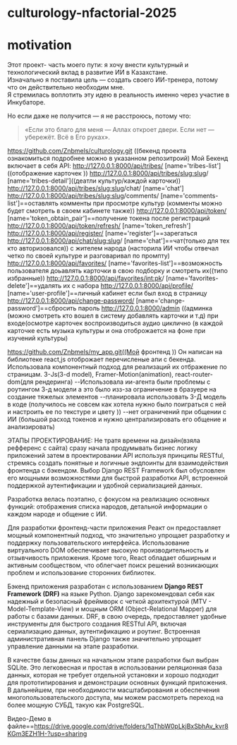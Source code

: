 # culturology-nfactorial-2025
# motivation

Этот проект- часть моего пути: я хочу внести культурный и технологический вклад в развитие ИИ в Казахстане.  
Изначально я поставила цель — создать своего ИИ-тренера, потому что он действительно необходим мне.  
Я стремилась воплотить эту идею в реальность именно через участие в Инкубаторе.

Но если даже не получится — я не расстроюсь, потому что:
> «Если это благо для меня — Аллах откроет двери. Если нет — убережёт. Всё в Его руках».


https://github.com/Znbmels/culturology.git ((бекенд проекта ознакомиться подробнее можно в указанном репозитроий)
Мой Бекенд включает в себя API:
http://127.0.0.1:8000/api/tribes/ [name='tribes-list']((отображение карточек ))
http://127.0.0.1:8000/api/tribes/<slug:slug>/ [name='tribes-detail']((деатли культур/каждой карточки))
http://127.0.0.1:8000/api/tribes/<slug:slug>/chat/ [name='chat'] 
http://127.0.0.1:8000/api/tribes/<slug:slug>/comments/ [name='comments-list']==оставлять комменты при просмотре культур (комменты можно будет смотреть в своем кабинете также))
http://127.0.0.1:8000/api/token/ [name='token_obtain_pair']==получение токена после регистраций
http://127.0.0.1:8000/api/token/refresh/ [name='token_refresh']
http://127.0.0.1:8000/api/register/ [name='register']==зарегаться
http://127.0.0.1:8000/api/chat/<slug:slug>/ [name='chat']==чат(только для тех кто авторизовался)) с жителем народа (насторила ИИ чтобы отвечал четко по своей культуре и разговаривал по промпту)
http://127.0.0.1:8000/api/favorites/ [name='favorites-list']==возможность пользователя доьавлять карточки в свою подборку и смотреть их((типо избранные))
http://127.0.0.1:8000/api/favorites/<int:pk>/ [name='favorites-delete']==удалять их с набора
http://127.0.0.1:8000/api/profile/ [name='user-profile']==личный кабинет если был вход в страницу
http://127.0.0.1:8000/api/change-password/ [name='change-password']==сбросить пароль
http://127.0.0.1:8000/admin ((админка (можно смотреть кто вошел в систему добавлять карточки и т.д)
при входе(осмотре карточек воспроизводиться аудио циклично (в каждой карточке есть музыка культуры и она отоброжается на фоне при изучений культуры)

https://github.com/Znbmels/my_app.git((Мой фронтенд ))
Он написан на библиотеке react,js отоброжает перечисленые апи с бекенда. Использовала компонентный подход для реализаций их отбражение по страницам.
3-Js(3-d model), Framer-Motion(animation), react-router-dom(для рендеринга)
--Использовала ии-агента были проблемы с роутингом 3-д модели а это было изз-за ограничение в бразуере на создание тяжелых элементов
--планировала использовать 3-Д модель в коде (получилось не совсем как хотела нужно было поиграться с ней и настроить ее по  текстуре и цвету ))
--нет ограничений при общении с ИИ (большой расход токенов и нужно централизировать его общение и анализировать)

ЭТАПЫ ПРОЕКТИРОВАНИЕ:
Не тратя времени на дизайн(взяла рефференс с сайта) сразу начала продумывать бизнес логику приложений затем в проектировании API используя принципы RESTful, стремясь создать понятные и логичные эндпоинты для взаимодействия фронтенда с бэкендом. Выбор Django REST Framework был обусловлен его мощными возможностями для быстрой разработки API, встроенной поддержкой аутентификации и удобной сериализацией данных.

Разработка велась поэтапно, с фокусом на реализацию основных функций: отображения списка народов, детальной информации о каждом народе и общение с ИИ. 

Для разработки фронтенд-части приложения Реакт он  предоставляет мощный компонентный подход, что значительно упрощает разработку и поддержку пользовательского интерфейса. Использование виртуального DOM обеспечивает высокую производительность и отзывчивость приложения. Кроме того, React обладает обширным и активным сообществом, что облегчает поиск решений возникающих проблем и использование сторонних библиотек.

Бэкенд приложения разработан с использованием **Django REST Framework (DRF)** на языке Python. Django зарекомендовал себя как надежный и безопасный фреймворк с четкой архитектурой (MTV - Model-Template-View) и мощным ORM (Object-Relational Mapper) для работы с базами данных. DRF, в свою очередь, предоставляет удобные инструменты для быстрого создания RESTful API, включая сериализацию данных, аутентификацию и роутинг. Встроенная административная панель Django также значительно упрощает управление данными на этапе разработки.

В качестве базы данных на начальном этапе разработки был выбран SQLite. Это легковесная и простая в использовании реляционная база данных, которая не требует отдельной установки и хорошо подходит для прототипирования и демонстрации основных функций приложения. В дальнейшем, при необходимости масштабирования и обеспечения многопользовательского доступа, мы можем рассмотреть переход на более мощную СУБД, такую как PostgreSQL.

Видео-Демо в файле==https://drive.google.com/drive/folders/1qThbW0pLkjBxSbhAv_kvr8KGm3EZH1H-?usp=sharing
